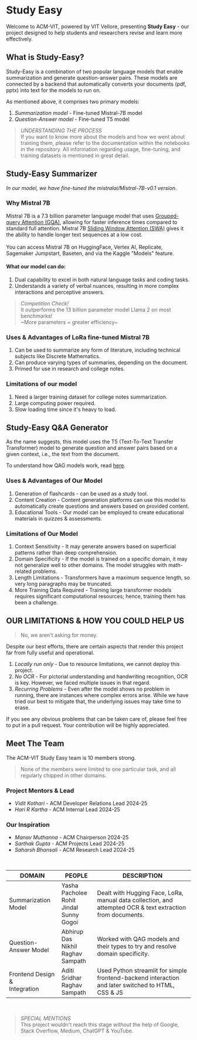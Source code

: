 # Study Easy
Welcome to ACM-VIT, powered by VIT Vellore, presenting **Study Easy** - our project designed to help students and researchers revise and learn more effectively.

## What is Study-Easy?
Study-Easy is a combination of two popular language models that enable summarization and generate question-answer pairs. These models are connected by a backend that automatically converts your documents (pdf, pptx) into text for the models to run on.

As mentioned above, it comprises two primary models:
1. *Summarization model* - Fine-tuned Mistral-7B model
2. *Question-Answer model* - Fine-tuned T5 model

> *UNDERSTANDING THE PROCESS* <br>
If you want to know more about the models and how we went about training them, please refer to the documentation within the notebooks in the repository. All information regarding usage, fine-tuning, and training datasets is mentioned in great detail.

## Study-Easy Summarizer

*In our model, we have fine-tuned the mistralai/Mistral-7B-v0.1 version.*

### Why Mistral 7B 
Mistral 7B is a 7.3 billion parameter language model that uses [Grouped-query Attention (GQA)](https://aliissa99.medium.com/-a596e4d86f79), allowing for faster inference times compared to standard full attention. Mistral 7B [Sliding Window Attention (SWA)](https://medium.com/@gopalgoyal612002/mistral-llm-architectural-details-8dc0447fea62) gives it the ability to handle longer text sequences at a low cost. <br><br>
You can access Mistral 7B on HuggingFace, Vertex AI, Replicate, Sagemaker Jumpstart, Baseten, and via the Kaggle "Models" feature.

#### What our model can do:
1. Dual capability to excel in both natural language tasks and coding tasks.
2. Understands a variety of verbal nuances, resulting in more complex interactions and perceptive answers.

> *Competition Check!* <br>
It outperforms the 13 billion parameter model Llama 2 on most benchmarks!<br>
~More parameters = greater efficiency~

### Uses & Advantages of LoRa fine-tuned Mistral 7B
1. Can be used to summarize any form of literature, including technical subjects like Discrete Mathematics.
2. Can produce varying types of summaries, depending on the document.
3. Primed for use in research and college notes.

### Limitations of our model
1. Need a larger training dataset for college notes summarization.
2. Large computing power required.
3. Slow loading time since it's heavy to load.

## Study-Easy Q&A Generator

As the name suggests, this model uses the T5 (Text-To-Text Transfer Transformer) model to generate question and answer pairs based on a given context, i.e., the text from the document.

To understand how QAG models work, read [here](https://github.com/asahi417/lm-question-generation?tab=readme-ov-file). 

### Uses & Advantages of Our Model
1. Generation of flashcards - can be used as a study tool.
2. Content Creation - Content generation platforms can use this model to automatically create questions and answers based on provided content.
3. Educational Tools - Our model can be employed to create educational materials in quizzes & assessments.

### Limitations of Our Model
1. Context Sensitivity - It may generate answers based on superficial patterns rather than deep comprehension.
2. Domain Specificity - If the model is trained on a specific domain, it may not generalize well to other domains. The model struggles with math-related problems.
3. Length Limitations - Transformers have a maximum sequence length, so very long paragraphs may be truncated.
4. More Training Data Required - Training large transformer models requires significant computational resources; hence, training them has been a challenge.

## OUR LIMITATIONS & HOW YOU COULD HELP US
> No, we aren't asking for money.

Despite our best efforts, there are certain aspects that render this project far from fully useful and operational.
1. *Locally run only* - Due to resource limitations, we cannot deploy this project.
2. *No OCR* - For pictorial understanding and handwriting recognition, OCR is key. However, we faced multiple issues in that regard.
3. *Recurring Problems* - Even after the model shows no problem in running, there are instances where complex errors arise. While we have tried our best to mitigate that, the underlying issues may take time to erase.

If you see any obvious problems that can be taken care of, please feel free to put in a pull request. Your contribution will be highly appreciated.

## Meet The Team

The ACM-VIT Study Easy team is 10 members strong.
> None of the members were limited to one particular task, and all regularly chipped in other domains.

### Project Mentors & Lead
- *Vidit Kothari* - ACM Developer Relations Lead 2024-25
- *Hari R Kartha* - ACM Internal Lead 2024-25 

### Our Inspiration
- *Manav Muthanna* - ACM Chairperson 2024-25
- *Sarthak Gupta* - ACM Projects Lead 2024-25
- *Saharsh Bhansali* - ACM Research Lead 2024-25 

<br>

| DOMAIN | PEOPLE | DESCRIPTION |
|-------|--------|-----|
|Summarization Model|Yasha Pacholee <br> Rohit Jindal <br> Sunny Gogoi| Dealt with Hugging Face, LoRa, manual data collection, and attempted OCR & text extraction from documents.|
|Question-Answer Model| Abhirup Das <br> Nikhil <br> Raghav Sampath | Worked with QAG models and their types to try and resolve domain specificity. |
|Frontend Design & <br> Integration | Aditi Sridhar <br> Raghav Sampath | Used Python streamlit for simple frontend-backend interaction and later switched to HTML, CSS & JS|

<br>

> *SPECIAL MENTIONS* <br>
This project wouldn't reach this stage without the help of Google, Stack Overflow, Medium, ChatGPT & YouTube.
